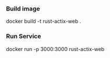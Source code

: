 ### Build image
docker build -t rust-actix-web .

### Run Service
docker run -p 3000:3000 rust-actix-web
